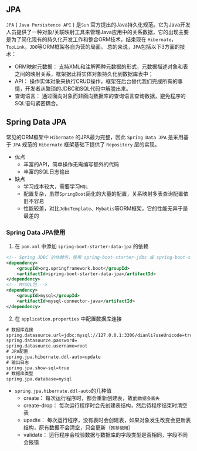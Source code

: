 ## JPA
`JPA` ( `Java Persistence API` ) 是`Sun` 官方提出的Java持久化规范。它为Java开发人员提供了一种对象/关联映射工具来管理Java应用中的关系数据，它的出现主要是为了简化现有的持久化开发工作和整合ORM技术，结束现在 `Hibernate`，`TopLink`，`JDO`等ORM框架各自为营的局面。
总的来说，`JPA`包括以下3方面的技术：
- ORM映射元数据： 支持XML和注解两种元数据的形式，元数据描述对象和表之间的映射关系，框架据此将实体对象持久化到数据库表中；
- API： 操作实体对象来执行CRUD操作，框架在后台替代我们完成所有的事情，开发者从繁琐的JDBC和SQL代码中解脱出来。
- 查询语言： 通过面向对象而非面向数据库的查询语言查询数据，避免程序的SQL语句紧密耦合。
## Spring Data JPA
常见的ORM框架中 `Hibernate` 的JPA最为完整，因此 `Spring Data JPA` 是采用基于 `JPA` 规范的 `Hibernate` 框架基础下提供了 `Repository` 层的实现。
- 优点
    - 丰富的API，简单操作无需编写额外的代码
    - 丰富的SQL日志输出
- 缺点
    - 学习成本较大，需要学习`HQL`
    - 配置复杂，虽然`SpringBoot`简化的大量的配置，关系映射多表查询配置依旧不容易
    - 性能较差，对比`JdbcTemplate`、`Mybatis`等ORM框架，它的性能无异于是最差的
### Spring Data JPA使用
1. 在 `pom.xml` 中添加 `spring-boot-starter-data-jpa` 的依赖
``` xml
<!-- Spring JDBC 的依赖包，使用 spring-boot-starter-jdbc 或 spring-boot-starter-data-jpa 将会自动获得HikariCP依赖 -->
<dependency>
    <groupId>org.springframework.boot</groupId>
    <artifactId>spring-boot-starter-data-jpa</artifactId>
</dependency>
<!-- MYSQL包 -->
<dependency>
    <groupId>mysql</groupId>
    <artifactId>mysql-connector-java</artifactId>
</dependency>
```
2. 在 `application.properties` 中配置数据库连接
``` xml
# 数据库连接
spring.datasource.url=jdbc:mysql://127.0.0.1:3306/dianli?useUnicode=true&characterEncoding=UTF-8&zeroDateTimeBehavior=convertToNull&allowMultiQueries=true&useSSL=false
spring.datasource.password=
spring.datasource.username=root
# JPA配置
spring.jpa.hibernate.ddl-auto=update
# 输出日志
spring.jpa.show-sql=true
# 数据库类型
spring.jpa.database=mysql
```
- `spring.jpa.hibernate.ddl-auto`的几种值
    - create： 每次运行程序时，都会重新创建表，故而`数据会丢失`
    - create-drop： 每次运行程序时会先创建表结构，然后待程序结束时清空表
    - upadte： 每次运行程序，没有表时会创建表，如果对象发生改变会更新表结构，原有数据不会清空，只会更新（`推荐使用`）
    - validate： 运行程序会校验数据与数据库的字段类型是否相同，字段不同会报错
